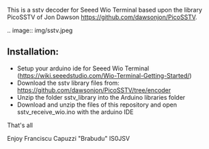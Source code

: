 This is a sstv decoder for Seeed Wio Terminal based upon the library PicoSSTV of Jon Dawson 
https://github.com/dawsonjon/PicoSSTV.

.. image::  img/sstv.jpeg

Installation:
------------
+ Setup your arduino ide for Seeed Wio Terminal (https://wiki.seeedstudio.com/Wio-Terminal-Getting-Started/)
+ Download the sstv library files from: https://github.com/dawsonjon/PicoSSTV/tree/encoder
+ Unzip the folder sstv_library into the Arduino libraries folder
+ Download and unzip the files of this repository and open sstv_receive_wio.ino with the arduino IDE

That's all

Enjoy
Franciscu Capuzzi "Brabudu" IS0JSV
